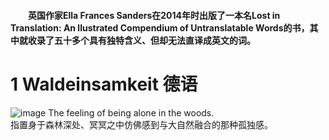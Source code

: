 #### &emsp;&emsp;英国作家Ella Frances Sanders在2014年时出版了一本名Lost in Translation: An llustrated Compendium of Untranslatable Words的书，其中就收录了五十多个具有独特含义、但却无法直译成英文的词。

# 1 Waldeinsamkeit 德语
![image](https://user-images.githubusercontent.com/61260700/133889828-ac11be84-187f-43eb-9d0d-92939509636f.png)
The feeling of being alone in the woods.  
指置身于森林深处、冥冥之中仿佛感到与大自然融合的那种孤独感。
